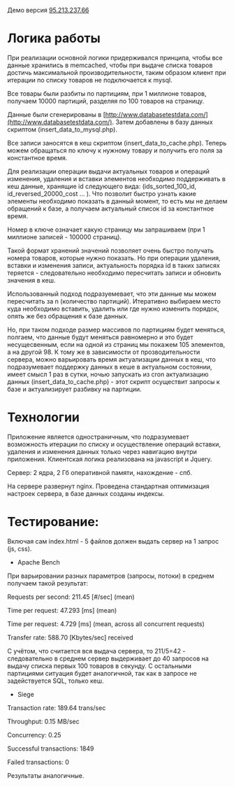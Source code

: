 Демо версия [95.213.237.66](http://95.213.237.66/)

# Логика работы

При реализации основной логики придерживался принципа, чтобы все данные хранились в memcached, чтобы при выдаче списка товаров достичь максимальной производительности, таким образом клиент при итерации по списку товаров не подключается к mysql.

Все товары были разбиты по партициям, при 1 миллионе товаров, получаем 10000 партиций, разделяя по 100 товаров на страницу.

Данные были сгенерированы в [http://www.databasetestdata.com/](http://www.databasetestdata.com/). Затем добавлены в базу данных скриптом (insert_data_to_mysql.php).

Все записи заносятся в кеш скриптом (insert_data_to_cache.php). Теперь можем обращаться по ключу к нужному товару и получить его поля за константное время.

Для реализации операции выдачи актуальных товаров и операций изменения, удаления и вставки элементов необходимо поддерживать в кеш данные, хранящие id следующего вида: (ids_sorted_100_id, id_reversed_20000_cost ... ). Что позволит быстро узнать какие элементы необходимо показать в данный момент, то есть мы не делаем обращений к базе, а получаем актуальный список id за константное время.

Номер в ключе означает какую страницу мы запрашиваем (при 1 миллионе записей - 100000 страниц).

Такой формат хранений значений позволяет очень быстро получать номера товаров, которые нужно показать. Но при операции удаления, вставки и изменения записи, актуальность порядка id в таких записях теряется - следовательно необходимо пересчитать записи и обновить значения в кеш.

Использованный подход подразуемевает, что эти данные мы можем пересчитать за n (количество партиций). Итеративно выбираем место куда необходимо вставить, удалить или где нужно изменить порядок, опять же без обращения к базе данных. 

Но, при таком подходе размер массивов по партициям будет меняться, полгаем, что данные будут меняться равномерно и это будет несущесвенным, если на одной из страниц мы покажем 105 элементов, а на другой 98. К тому же в зависимости от прозводительности сервера, можно варьировать время актуализации данных в кеш, что подразумевает поддержку данных в кеше в актуальном состоянии, имеет смысл 1 раз в сутки, ночью запускать из cron актуализацию данных (insert_data_to_cache.php) - этот скрипт осуществит запросы к базе и актуализирует разбивку на партиции. 

# Технологии
Приложение является одностраничным, что подразумевает возможность итерации по списку и осуществление операций вставки, удаления и изменения данных только через навигацию внутри приложения. Клиентская логика реализована на javascript и Jquery.

Сервер: 2 ядра, 2 Гб оперативной памяти, нахождение - спб.

На сервере развернут nginx. Проведена стандартная оптимизация настроек сервера, в базе данных созданы индексы.

# Тестирование:

Включая сам index.html - 5 файлов должен выдать сервер на 1 запрос (js, css).

- Apache Bench

При варьировании разных параметров (запросы, потоки) в среднем получаем такой результат:

<p>Requests per second:    211.45 [#/sec] (mean)</p>
<p>Time per request:       47.293 [ms] (mean)</p>
<p>Time per request:       4.729 [ms] (mean, across all concurrent requests)</p>
<p>Transfer rate:          588.70 [Kbytes/sec] received</p>

С учётом, что считается вся выдача сервера, то 211/5=42 - следовательно в среднем сервер выдерживает до 40 запросов на выдачу списка первых 100 товаров в секунду. С остальными партициями ситуация будет аналогичной, так как в запросе не задействуется SQL, только кеш.

- Siege

<p>Transaction rate:	      189.64 trans/sec</p>
<p>Throughput:		        0.15 MB/sec</p>
<p>Concurrency:		        0.25<p>
<p>Successful transactions:        1849</p>
<p>Failed transactions:	           0</p>

Результаты аналогичные.

